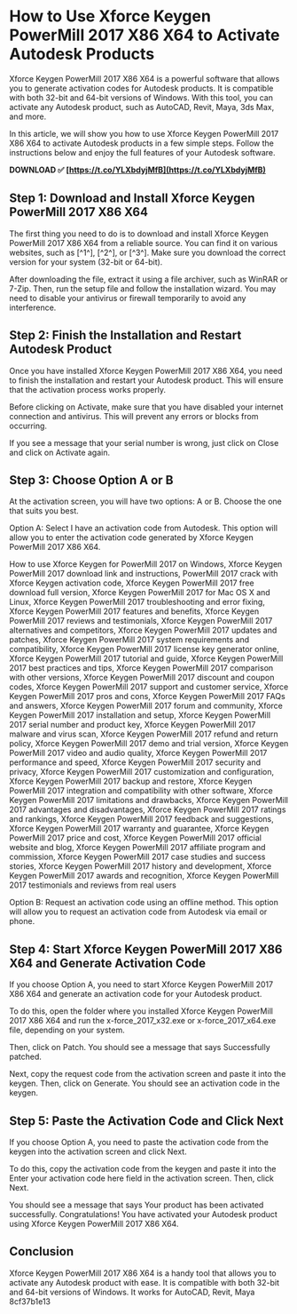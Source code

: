 # How to Use Xforce Keygen PowerMill 2017 X86 X64 to Activate Autodesk Products
 
Xforce Keygen PowerMill 2017 X86 X64 is a powerful software that allows you to generate activation codes for Autodesk products. It is compatible with both 32-bit and 64-bit versions of Windows. With this tool, you can activate any Autodesk product, such as AutoCAD, Revit, Maya, 3ds Max, and more.
 
In this article, we will show you how to use Xforce Keygen PowerMill 2017 X86 X64 to activate Autodesk products in a few simple steps. Follow the instructions below and enjoy the full features of your Autodesk software.
 
**DOWNLOAD ✅ [https://t.co/YLXbdyjMfB](https://t.co/YLXbdyjMfB)**


 
## Step 1: Download and Install Xforce Keygen PowerMill 2017 X86 X64
 
The first thing you need to do is to download and install Xforce Keygen PowerMill 2017 X86 X64 from a reliable source. You can find it on various websites, such as [^1^], [^2^], or [^3^]. Make sure you download the correct version for your system (32-bit or 64-bit).
 
After downloading the file, extract it using a file archiver, such as WinRAR or 7-Zip. Then, run the setup file and follow the installation wizard. You may need to disable your antivirus or firewall temporarily to avoid any interference.
 
## Step 2: Finish the Installation and Restart Autodesk Product
 
Once you have installed Xforce Keygen PowerMill 2017 X86 X64, you need to finish the installation and restart your Autodesk product. This will ensure that the activation process works properly.
 
Before clicking on Activate, make sure that you have disabled your internet connection and antivirus. This will prevent any errors or blocks from occurring.
 
If you see a message that your serial number is wrong, just click on Close and click on Activate again.
 
## Step 3: Choose Option A or B
 
At the activation screen, you will have two options: A or B. Choose the one that suits you best.
 
Option A: Select I have an activation code from Autodesk. This option will allow you to enter the activation code generated by Xforce Keygen PowerMill 2017 X86 X64.
 
How to use Xforce Keygen for PowerMill 2017 on Windows,  Xforce Keygen PowerMill 2017 download link and instructions,  PowerMill 2017 crack with Xforce Keygen activation code,  Xforce Keygen PowerMill 2017 free download full version,  Xforce Keygen PowerMill 2017 for Mac OS X and Linux,  Xforce Keygen PowerMill 2017 troubleshooting and error fixing,  Xforce Keygen PowerMill 2017 features and benefits,  Xforce Keygen PowerMill 2017 reviews and testimonials,  Xforce Keygen PowerMill 2017 alternatives and competitors,  Xforce Keygen PowerMill 2017 updates and patches,  Xforce Keygen PowerMill 2017 system requirements and compatibility,  Xforce Keygen PowerMill 2017 license key generator online,  Xforce Keygen PowerMill 2017 tutorial and guide,  Xforce Keygen PowerMill 2017 best practices and tips,  Xforce Keygen PowerMill 2017 comparison with other versions,  Xforce Keygen PowerMill 2017 discount and coupon codes,  Xforce Keygen PowerMill 2017 support and customer service,  Xforce Keygen PowerMill 2017 pros and cons,  Xforce Keygen PowerMill 2017 FAQs and answers,  Xforce Keygen PowerMill 2017 forum and community,  Xforce Keygen PowerMill 2017 installation and setup,  Xforce Keygen PowerMill 2017 serial number and product key,  Xforce Keygen PowerMill 2017 malware and virus scan,  Xforce Keygen PowerMill 2017 refund and return policy,  Xforce Keygen PowerMill 2017 demo and trial version,  Xforce Keygen PowerMill 2017 video and audio quality,  Xforce Keygen PowerMill 2017 performance and speed,  Xforce Keygen PowerMill 2017 security and privacy,  Xforce Keygen PowerMill 2017 customization and configuration,  Xforce Keygen PowerMill 2017 backup and restore,  Xforce Keygen PowerMill 2017 integration and compatibility with other software,  Xforce Keygen PowerMill 2017 limitations and drawbacks,  Xforce Keygen PowerMill 2017 advantages and disadvantages,  Xforce Keygen PowerMill 2017 ratings and rankings,  Xforce Keygen PowerMill 2017 feedback and suggestions,  Xforce Keygen PowerMill 2017 warranty and guarantee,  Xforce Keygen PowerMill 2017 price and cost,  Xforce Keygen PowerMill 2017 official website and blog,  Xforce Keygen PowerMill 2017 affiliate program and commission,  Xforce Keygen PowerMill 2017 case studies and success stories,  Xforce Keygen PowerMill 2017 history and development,  Xforce Keygen PowerMill 2017 awards and recognition,  Xforce Keygen PowerMill 2017 testimonials and reviews from real users
 
Option B: Request an activation code using an offline method. This option will allow you to request an activation code from Autodesk via email or phone.
 
## Step 4: Start Xforce Keygen PowerMill 2017 X86 X64 and Generate Activation Code
 
If you choose Option A, you need to start Xforce Keygen PowerMill 2017 X86 X64 and generate an activation code for your Autodesk product.
 
To do this, open the folder where you installed Xforce Keygen PowerMill 2017 X86 X64 and run the x-force\_2017\_x32.exe or x-force\_2017\_x64.exe file, depending on your system.
 
Then, click on Patch. You should see a message that says Successfully patched.
 
Next, copy the request code from the activation screen and paste it into the keygen. Then, click on Generate. You should see an activation code in the keygen.
 
## Step 5: Paste the Activation Code and Click Next
 
If you choose Option A, you need to paste the activation code from the keygen into the activation screen and click Next.
 
To do this, copy the activation code from the keygen and paste it into the Enter your activation code here field in the activation screen. Then, click Next.
 
You should see a message that says Your product has been activated successfully. Congratulations! You have activated your Autodesk product using Xforce Keygen PowerMill 2017 X86 X64.
 
## Conclusion
 
Xforce Keygen PowerMill 2017 X86 X64 is a handy tool that allows you to activate any Autodesk product with ease. It is compatible with both 32-bit and 64-bit versions of Windows. It works for AutoCAD, Revit, Maya
 8cf37b1e13
 
